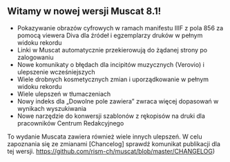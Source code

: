## Witamy w nowej wersji Muscat 8.1!

* Pokazywanie obrazów cyfrowych w ramach manifestu IIIF z pola 856 za pomocą viewera Diva dla źródeł i egzemplarzy druków w pełnym widoku rekordu
* Linki w Muscat automatycznie przekierowują do żądanej strony po zalogowaniu
* Nowe komunikaty o błędach dla incipitów muzycznych (Verovio) i ulepszenie wcześniejszych
* Wiele drobnych kosmetycznych zmian i uporządkowanie w pełnym widoku rekordu
* Wiele ulepszeń w tłumaczeniach
* Nowy indeks dla „Dowolne pole zawiera” zwraca więcej dopasowań w wynikach wyszukiwania
* Nowe narzędzie do konwersji szablonów z rękopisów na druki dla pracowników Centrum Redakcyjnego

To wydanie Muscata zawiera również wiele innych ulepszeń. W celu zapoznania się ze zmianami [Chancelog] sprawdź komunikat publikacji dla tej wersji. https://github.com/rism-ch/muscat/blob/master/CHANGELOG)